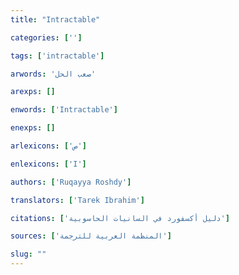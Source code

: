 ```yaml
---
title: "Intractable"

categories: ['']

tags: ['intractable']

arwords: 'صعب الحل'

arexps: []

enwords: ['Intractable']

enexps: []

arlexicons: ['ص']

enlexicons: ['I']

authors: ['Ruqayya Roshdy']

translators: ['Tarek Ibrahim']

citations: ['دليل أكسفورد في السانيات الحاسوبية']

sources: ['المنظمة العربية للترجمة']

slug: ""
---
```


